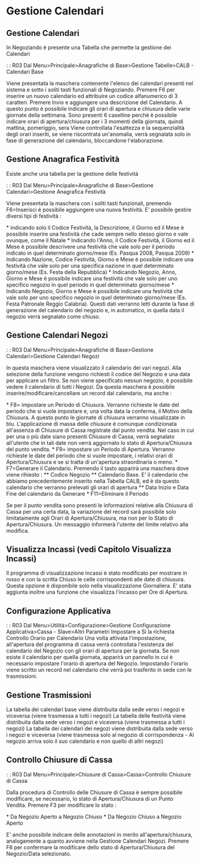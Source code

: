 # Gestione Calendari

## Gestione Calendari

In Negoziando è presente una Tabella che permette la gestione dei Calendari

 :  : R03 Dal Menu>Principale>Anagrafiche di Base>Gestione Tabelle>CALB - Calendari Base

Viene presentata la maschera contenente l'elenco dei calendari presenti nel sistema e sotto i soliti tasti funzionali di Negoziando. Premere F6 per inserire un nuovo calendario ed attribuire un codice alfanumerico di 3 caratteri. Premere Invio e aggiungere una descrizione del Calendario. A questo punto è possibile indicare gli orari di apertura e chiusura delle varie giornate della settimana. Sono presenti 6 caselline perchè è possibile indicare orari di apertura/chiusura per i 3 momenti della giornata, quindi mattina, pomeriggio, sera
Viene controllata l'esattezza e la sequenzialità degli orari inseriti, se viene riscontrata un'anomalia, verrà segnalata solo in fase di generazione del calendario, bloccandone l'elaborazione.

## Gestione Anagrafica Festività

Esiste anche una tabella per la gestione delle festività

 :  : R03 Dal Menu>Principale>Anagrafiche di Base>Gestione Calendari>Gestione Anagrafica Festività

Viene presentata la maschera con i soliti tasti funzionali, premendo F6=Inserisci é possibile aggiungere una nuova festività.
E' possibile gestire diversi tipi di festività : 

 \* indicando solo il Codice Festività, la Descrizione, il Giorno ed il Mese è possibile inserire una festività che cade sempre nello stesso giorno e vale ovunque, come il Natale
 \* Indicando l'Anno, il Codice Festività, il Giorno ed il Mese è possibile descrivere una festività che vale solo per il periodo indicato in quel determinato giorno/mese (Es. Pasqua 2008, Pasqua 2009)
 \* Indicando Nazione, Codice Festività, Giorno e Mese è possibile indicare una festività che vale solo per una specifica nazione in quel determinato giorno/mese (Es. Festa della Repubblica)
 \* Indicando Negozio, Anno, Giorno e Mese è possibile indicare una festività che vale solo per uno specifico negozio in quel periodo  in quel determinato giorno/mese
 \* Indicando Negozio, Giorno e Mese è possibile indicare una festività che vale solo per uno specifico negozio in quel determinato giorno/mese (Es. Festa Patronale Reggio Calabria).
Questi dati verranno letti durante la fase di generazione del calendario del negozio e, in automatico, in quella data il negozio verrà segnalato come chiuso.

## Gestione Calendari Negozi

 :  : R03 Dal Menu>Principale>Anagrafiche di Base>Gestione Calendari>Gestione Calendari Negozi

In questa maschera viene visualizzato il calendario dei vari negozi. Alla selezione della funzione vengono richiesti il codice del Negozio e una data per applicare un filtro. Se non viene specificato nessun negozio, è possibile vedere il calendario di tutti i Negozi.
Da questa maschera è possibile inserire/modificare/cancellare un record dal calendario, ma anche : 

 \* F8= impostare un Periodo di Chiusura. Verranno richieste le date del periodo che si vuole impostare e, una volta data la conferma, il Motivo della Chiusura. A questo punto le giornate di chiusura verranno visualizzate in blu. L'applicazione di massa delle chiusure è comunque condizionata all'assenza di Chiusure di Cassa registrate dal punto vendita. Nel caso in cui per una o più date siano presenti Chiusure di Cassa, verrà segnalato all'utente che in tali date non verrà aggiornato lo stato di Apertura/Chiusura del punto vendita.
 \* F9= impostare un Periodo di Apertura. Verranno richieste le date del periodo che si vuole impostare, i relativi orari di Apertura/Chiusura e se si tratta di un'apertura straordinaria o meno.
 \* F7=Generare il Calendario. Premendo il tasto apparirà una maschera dove viene rihiesto : 
 \*\* Codice Negozio
 \*\* Calendario Base. E' il calendario che abbiamo precedentemente inserito nella Tabella CALB, ed è da questo calendario che verranno prelevati gli orari di apertura
 \*\* Data Inizio e Data Fine del calendario da Generare
 \* F11=Eliminare il Periodo

Se per il punto vendita sono presenti le informazioni relative alla Chiusura di Cassa per una certa data, la variazione del record sarà possibile solo limitatamente agli Orari di Apertura/Chiusura, ma
non per lo Stato di Apertura/Chiusura. Un messaggio informerà l'utente del limite relativo alla modifica.


## Visualizza Incassi (vedi Capitolo Visualizza Incassi)

Il programma di visualizzazione incassi è stato modificato per mostrare in rosso e con la scritta Chiuso le celle corrispondenti alle date di chiusura. Questa opzione è disponibile solo nella visualizzazione Giornaliera. E' stata aggiunta inoltre una funzione che visualizza l'incasso per Ore di Apertura.

## Configurazione Applicativa

 :  : R03 Dal Menu>Utilità>Configurazione>Gestione Configurazione Applicativa>Cassa - Slave>Altri Parametri
Impostare a Sì la richiesta Controllo Orario per Calendario
Una volta attivata l'impostazione, all'apertura del programma di cassa verrà controllata l'esistenza del calendario del Negozio con gli orari di apertura per la giornata.
Se non esiste il calendario per quella giornata, apparirà un pannello in cui è necessario impostare l'orario di apertura del Negozio. Impostando l'orario viene scritto un record nel calendario che verrà poi trasferito in sede con le trasmissioni.

## Gestione Trasmissioni

La tabella dei calendari base viene distribuita dalla sede verso i negozi e viceversa (viene trasmessa a tutti i negozi)
La tabella delle festività viene distribuita dalla sede verso i negozi e viceversa (viene trasmessa a tutti i negozi)
La tabella dei calendari dei negozi viene distribuita dalla sede verso i negozi e viceversa (viene trasmessa solo al negozio di corrispondenza - Al negozio arriva solo il suo calendario e non quello di altri negozi)

## Controllo Chiusure di Cassa

 :  : R03 Dal Menu>Principale>Chiusure di Cassa>Cassa>Controllo Chiusure di Cassa

Dalla procedura di Controllo delle Chiusure di Cassa è sempre possibile modificare, se necessario, lo stato di Apertura/Chiusura di un Punto Vendita.
Premere F3 per modificare lo stato : 

 \* Da Negozio Aperto a Negozio Chiuso
 \* Da Negozio Chiuso a Negozio Aperto

E' anche possibile indicare delle annotazioni in merito all'apertura/chiusura, analogamente a quanto avviene nella Gestione Calendari Negozi.
Premere F6 per confermare la modificare dello stato di Apertura/Chiusura del Negozio/Data selezionato.

